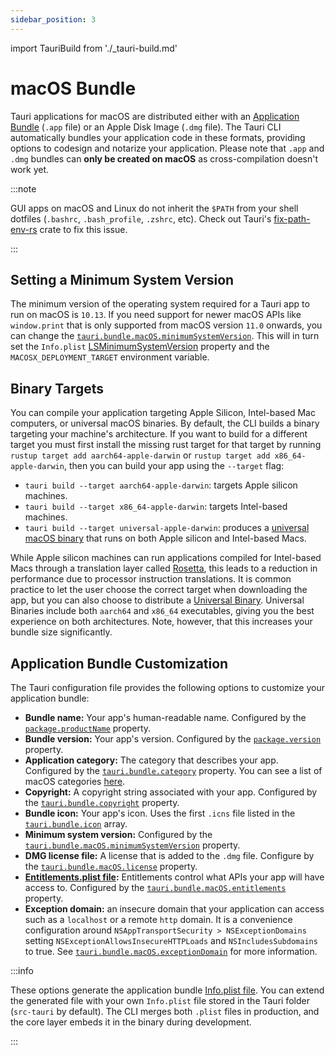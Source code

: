 ```yaml
---
sidebar_position: 3
---
```


import TauriBuild from './\_tauri-build.md'

# macOS Bundle

Tauri applications for macOS are distributed either with an [Application Bundle][] (`.app` file) or an Apple Disk Image (`.dmg` file). The Tauri CLI automatically bundles your application code in these formats, providing options to codesign and notarize your application. Please note that `.app` and `.dmg` bundles can **only be created on macOS** as cross-compilation doesn't work yet.

:::note

GUI apps on macOS and Linux do not inherit the `$PATH` from your shell dotfiles (`.bashrc`, `.bash_profile`, `.zshrc`, etc). Check out Tauri's [fix-path-env-rs][] crate to fix this issue.

:::

<TauriBuild />

## Setting a Minimum System Version

The minimum version of the operating system required for a Tauri app to run on macOS is `10.13`. If you need support for newer macOS APIs like `window.print` that is only supported from macOS version `11.0` onwards, you can change the [`tauri.bundle.macOS.minimumSystemVersion`][]. This will in turn set the `Info.plist` [LSMinimumSystemVersion][] property and the `MACOSX_DEPLOYMENT_TARGET` environment variable.

## Binary Targets

You can compile your application targeting Apple Silicon, Intel-based Mac computers, or universal macOS binaries. By default, the CLI builds a binary targeting your machine's architecture. If you want to build for a different target you must first install the missing rust target for that target by running `rustup target add aarch64-apple-darwin` or `rustup target add x86_64-apple-darwin`, then you can build your app using the `--target` flag:

- `tauri build --target aarch64-apple-darwin`: targets Apple silicon machines.
- `tauri build --target x86_64-apple-darwin`: targets Intel-based machines.
- `tauri build --target universal-apple-darwin`: produces a [universal macOS binary][] that runs on both Apple silicon and Intel-based Macs.

While Apple silicon machines can run applications compiled for Intel-based Macs through a translation layer called [Rosetta][], this leads to a reduction in performance due to processor instruction translations. It is common practice to let the user choose the correct target when downloading the app, but you can also choose to distribute a [Universal Binary][universal macos binary]. Universal Binaries include both `aarch64` and `x86_64` executables, giving you the best experience on both architectures. Note, however, that this increases your bundle size significantly.

## Application Bundle Customization

The Tauri configuration file provides the following options to customize your application bundle:

- **Bundle name:** Your app's human-readable name. Configured by the [`package.productName`][] property.
- **Bundle version:** Your app's version. Configured by the [`package.version`][] property.
- **Application category:** The category that describes your app. Configured by the [`tauri.bundle.category`][] property. You can see a list of macOS categories [here][macos app categories].
- **Copyright:** A copyright string associated with your app. Configured by the [`tauri.bundle.copyright`][] property.
- **Bundle icon:** Your app's icon. Uses the first `.icns` file listed in the [`tauri.bundle.icon`][] array.
- **Minimum system version:** Configured by the [`tauri.bundle.macOS.minimumSystemVersion`][] property.
- **DMG license file:** A license that is added to the `.dmg` file. Configure by the [`tauri.bundle.macOS.license`][] property.
- **[Entitlements.plist file][]:** Entitlements control what APIs your app will have access to. Configured by the [`tauri.bundle.macOS.entitlements`][] property.
- **Exception domain:** an insecure domain that your application can access such as a `localhost` or a remote `http` domain. It is a convenience configuration around `NSAppTransportSecurity > NSExceptionDomains` setting `NSExceptionAllowsInsecureHTTPLoads` and `NSIncludesSubdomains` to true. See [`tauri.bundle.macOS.exceptionDomain`][] for more information.

:::info

These options generate the application bundle [Info.plist file][]. You can extend the generated file with your own `Info.plist` file stored in the Tauri folder (`src-tauri` by default). The CLI merges both `.plist` files in production, and the core layer embeds it in the binary during development.

:::

[Application Bundle]: https://developer.apple.com/library/archive/documentation/CoreFoundation/Conceptual/CFBundles/BundleTypes/BundleTypes.html
[`tauri.bundle.macOS.minimumSystemVersion`]: ../../api/config.md#macconfig.minimumsystemversion
[LSMinimumSystemVersion]: https://developer.apple.com/documentation/bundleresources/information_property_list/lsminimumsystemversion
[universal macOS binary]: https://developer.apple.com/documentation/apple-silicon/building-a-universal-macos-binary
[universal macos binary]: https://developer.apple.com/documentation/apple-silicon/building-a-universal-macos-binary
[Rosetta]: https://support.apple.com/en-gb/HT211861
[macos app categories]: https://developer.apple.com/app-store/categories/
[`package.productName`]: ../../api/config.md#packageconfig.productname
[`package.version`]: ../../api/config.md#packageconfig.version
[`tauri.bundle.category`]: ../../api/config.md#bundleconfig.category
[`tauri.bundle.copyright`]: ../../api/config.md#bundleconfig.copyright
[`tauri.bundle.icon`]: ../../api/config.md#bundleconfig.icon
[`tauri.bundle.macOS.license`]: ../../api/config.md#bundleconfig.icon
[Entitlements.plist file]: https://developer.apple.com/documentation/bundleresources/entitlements
[`tauri.bundle.macOS.entitlements`]: ../../api/config.md#macconfig.entitlements
[`tauri.bundle.macOS.exceptionDomain`]: ../../api/config.md#macconfig.exceptiondomain
[Info.plist file]: https://developer.apple.com/library/archive/documentation/General/Reference/InfoPlistKeyReference/Introduction/Introduction.html
[fix-path-env-rs]: https://github.com/tauri-apps/fix-path-env-rs
